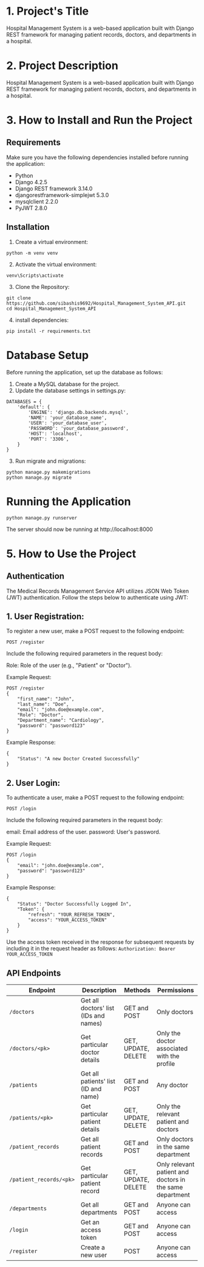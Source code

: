 # 1. Project's Title

Hospital Management System is a web-based application built with Django REST framework for managing patient records, doctors, and departments in a hospital.

# 2. Project Description

Hospital Management System is a web-based application built with Django REST framework for managing patient records, doctors, and departments in a hospital.

# 3. How to Install and Run the Project

## Requirements

Make sure you have the following dependencies installed before running the application:

- Python
- Django 4.2.5
- Django REST framework 3.14.0
- djangorestframework-simplejwt 5.3.0
- mysqlclient 2.2.0
- PyJWT 2.8.0

## Installation
1. Create a virtual environment:
```
python -m venv venv
```
2. Activate the virtual environment:
```
venv\Scripts\activate
```
3. Clone the Repository:
```
git clone https://github.com/sibashis9692/Hospital_Management_System_API.git
cd Hospital_Management_System_API
```
4. install dependencies:
```
pip install -r requirements.txt
```
# Database Setup
Before running the application, set up the database as follows:

1. Create a MySQL database for the project.
2. Update the database settings in settings.py:

```
DATABASES = {
    'default': {
        'ENGINE': 'django.db.backends.mysql',
        'NAME': 'your_database_name',
        'USER': 'your_database_user',
        'PASSWORD': 'your_database_password',
        'HOST': 'localhost',
        'PORT': '3306',
    }
}
```
3. Run migrate and migrations:
```
python manage.py makemigrations
python manage.py migrate
```
# Running the Application
```
python manage.py runserver
```
The server should now be running at http://localhost:8000

# 5. How to Use the Project

## Authentication

The Medical Records Management Service API utilizes JSON Web Token (JWT) authentication. Follow the steps below to authenticate using JWT:

## 1. User Registration:
To register a new user, make a POST request to the following endpoint:

`POST /register`

Include the following required parameters in the request body:

Role: Role of the user (e.g., "Patient" or "Doctor").

Example Request:
```
POST /register
{
    "first_name": "John",
    "last_name": "Doe",
    "email": "john.doe@example.com",
    "Role": "Doctor",
    "Department_name": "Cardiology",
    "password": "password123"
}
```

Example Response:
```
{
    "Status": "A new Doctor Created Successfully"
}
```

## 2. User Login:

To authenticate a user, make a POST request to the following endpoint:

`POST /login`

Include the following required parameters in the request body:

email: Email address of the user.
password: User's password.

Example Request:
```
POST /login
{
    "email": "john.doe@example.com",
    "password": "password123"
}
```
Example Response:
```
{
    "Status": "Doctor Successfully Logged In",
    "Token": {
        "refresh": "YOUR_REFRESH_TOKEN",
        "access": "YOUR_ACCESS_TOKEN"
    }
}
```


Use the access token received in the response for subsequent requests by including it in the request header as follows:
`Authorization: Bearer YOUR_ACCESS_TOKEN`

## API Endpoints

| Endpoint               | Description                                | Methods                    | Permissions                                    |
|------------------------|--------------------------------------------|----------------------------|------------------------------------------------|
| `/doctors`             | Get all doctors' list (IDs and names)      | GET and POST               | Only doctors                                   |
| `/doctors/<pk>`        | Get particular doctor details              | GET, UPDATE, DELETE         | Only the doctor associated with the profile    |
| `/patients`            | Get all patients' list (ID and name)      | GET and POST               | Any doctor                                     |
| `/patients/<pk>`       | Get particular patient details             | GET, UPDATE, DELETE         | Only the relevant patient and doctors         |
| `/patient_records`     | Get all patient records                    | GET and POST               | Only doctors in the same department            |
| `/patient_records/<pk>`| Get particular patient record               | GET, UPDATE, DELETE         | Only relevant patient and doctors in the same department |
| `/departments`         | Get all departments                        | GET and POST               | Anyone can access                              |
| `/login`               | Get an access token                        | GET and POST               | Anyone can access                              |
| `/register`            | Create a new user                          | POST                       | Anyone can access                              |

